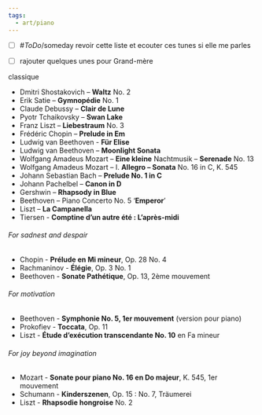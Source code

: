 ```yaml
---
tags:
  - art/piano
---
```

- [ ] #_ToDo_/someday revoir cette liste et ecouter ces tunes si elle me parles 
- [ ] rajouter quelques unes pour Grand-mère


classique 
- Dmitri Shostakovich – **Waltz** No. 2
- Erik Satie – **Gymnopédie** No. 1
- Claude Debussy – **Clair de Lune**
- Pyotr Tchaikovsky – **Swan Lake**
- Franz Liszt – **Liebestraum** No. 3
- Frédéric Chopin – **Prelude in Em**
- Ludwig van Beethoven - **Für Elise**
- Ludwig van Beethoven – **Moonlight Sonata**
- Wolfgang Amadeus Mozart – **Eine kleine** Nachtmusik – **Serenade** No. 13
- Wolfgang Amadeus Mozart – I. **Allegro – Sonata** No. 16 in C, K. 545
- Johann Sebastian Bach – **Prelude No. 1 in C**
- Johann Pachelbel – **Canon in D**
- Gershwin – **Rhapsody in Blue**
-  Beethoven – Piano Concerto No. 5 ‘**Emperor**’
- Liszt – **La Campanella**
- Tiersen - **Comptine d’un autre été : L’après-midi**


###### For sadnest and despair
- Chopin - **Prélude en Mi mineur**, Op. 28 No. 4
- Rachmaninov - **Élégie**, Op. 3 No. 1
- Beethoven - **Sonate Pathétique**, Op. 13, 2ème mouvement

###### For motivation
- Beethoven - **Symphonie No. 5, 1er mouvement** (version pour piano)
- Prokofiev - **Toccata**, Op. 11
- Liszt - **Étude d’exécution transcendante No. 10** en Fa mineur

###### For joy beyond imagination
- Mozart - **Sonate pour piano No. 16 en Do majeur**, K. 545, 1er mouvement
- Schumann - **Kinderszenen**, Op. 15 : No. 7, Träumerei
- Liszt - **Rhapsodie hongroise** No. 2